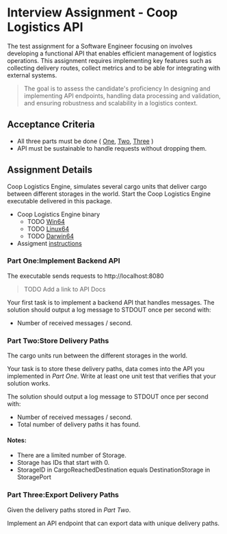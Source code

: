 # Interview Assignment - Coop Logistics API

The test assignment for a Software Engineer
focusing on involves developing a functional
API that enables efficient management of logistics operations.
This assignment requires implementing key features
such as collecting delivery routes, collect metrics
and to be able for integrating with external systems.

> The goal is to assess the candidate's proficiency
> In designing and implementing API endpoints,
> handling data processing and validation,
> and ensuring robustness and scalability in a logistics context.

## Acceptance Criteria

- All three parts must be done (
  [One](INDEX.md#part-oneimplement-backend-api),
  [Two](INDEX.md#part-twostore-delivery-paths),
  [Three](INDEX.md#part-threeexport-delivery-paths)
  )
- API must be sustainable to handle requests without dropping them.

## Assignment Details

Coop Logistics Engine, simulates several cargo units that
deliver cargo between different storages in the world.
Start the Coop Logistics Engine executable delivered in this package.

- Coop Logistics Engine binary
  - TODO [Win64](#)
  - TODO [Linux64](#)
  - TODO [Darwin64](#)
- Assigment [instructions](docs/INDEX.md)


### Part One:Implement Backend API

The executable sends requests to http://localhost:8080
> TODO Add a link to API Docs

Your first task is to implement a backend API that handles messages.
The solution should output a log message to STDOUT once per second with:

- Number of received messages / second.

### Part Two:Store Delivery Paths

The cargo units run between the different storages in the world.

Your task is to store these delivery paths,
data comes into the API you implemented in *Part One*.
Write at least one unit test that verifies that your solution works.

The solution should output a log message to STDOUT once per second with:

- Number of received messages / second.
- Total number of delivery paths it has found.

#### Notes:

- There are a limited number of Storage.
- Storage has IDs that start with 0.
- StorageID in CargoReachedDestination equals DestinationStorage in StoragePort

### Part Three:Export Delivery Paths

Given the delivery paths stored in *Part Two*.

Implement an API endpoint that can export data with unique delivery paths.
